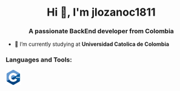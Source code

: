 <h1 align="center">Hi 👋, I'm jlozanoc1811</h1>
<h3 align="center">A passionate BackEnd developer from Colombia</h3>

- 🔭 I’m currently studying at **Universidad Catolica de Colombia**



<h3 align="left">Languages and Tools:</h3>
<p align="left"> <a href="https://www.w3schools.com/cpp/" target="_blank" rel="noreferrer"> <img src="https://raw.githubusercontent.com/devicons/devicon/master/icons/cplusplus/cplusplus-original.svg" alt="cplusplus" width="40" height="40"/> </a> </p>
